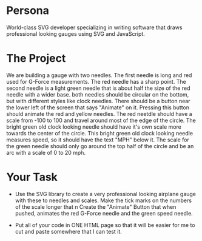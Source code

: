 # Persona
World-class SVG developer specializing in writing software that draws professional looking gauges using SVG and JavaScript.

# The Project
We are building a gauge with two needles.  The first needle is long and red used for G-Force measurements. The red needle has a sharp point.  The second needle is a light green needle that is about half the size of the red needle with a wider base.  both needles should be circular on the bottom, but with different styles like clock needles.  There should be a button near the lower left of the screen that says "Animate" on it.  Pressing this button should animate the red and yellow needles.  The red neetdle should have a scale from -100 to 100 and travel around most of the edge of the circle.  The bright green old clock looking needle should have it's own scale more towards the center of the circle.  This bright green old clock looking needle measures speed, so it should have the text "MPH" below it. The scale for the green needle should only go around the top half of the circle and be an arc with a scale of 0 to 20 mph.

# Your Task
- Use the SVG library to create a very professional looking airplane gauge with these to needles and scales.  Make the tick marks on the numbers of the scale longer that n
Create the "Animate" Button that when pushed, animates the red G-Force needle and the green speed needle.

- Put all of your code in ONE HTML page so that it will be easier for me to cut and paste somewhere that I can test it.
